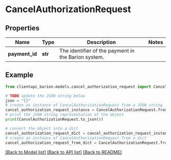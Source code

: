 # CancelAuthorizationRequest


## Properties

Name | Type | Description | Notes
------------ | ------------- | ------------- | -------------
**payment_id** | **str** | The identifier of the payment in the Barion system. | 

## Example

```python
from clientapi_barion.models.cancel_authorization_request import CancelAuthorizationRequest

# TODO update the JSON string below
json = "{}"
# create an instance of CancelAuthorizationRequest from a JSON string
cancel_authorization_request_instance = CancelAuthorizationRequest.from_json(json)
# print the JSON string representation of the object
print(CancelAuthorizationRequest.to_json())

# convert the object into a dict
cancel_authorization_request_dict = cancel_authorization_request_instance.to_dict()
# create an instance of CancelAuthorizationRequest from a dict
cancel_authorization_request_from_dict = CancelAuthorizationRequest.from_dict(cancel_authorization_request_dict)
```
[[Back to Model list]](../README.md#documentation-for-models) [[Back to API list]](../README.md#documentation-for-api-endpoints) [[Back to README]](../README.md)



